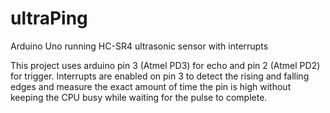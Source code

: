 # ultraPing
Arduino Uno running HC-SR4 ultrasonic sensor with interrupts

This project uses arduino pin 3 (Atmel PD3) for echo and pin 2 (Atmel
PD2) for trigger. Interrupts are enabled on pin 3 to detect the rising
and falling edges and measure the exact amount of time the pin is high
without keeping the CPU busy while waiting for the pulse to complete.
